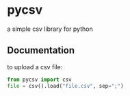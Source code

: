 # pycsv
a simple csv library for python

## Documentation

to upload a csv file: 
```python
from pycsv import csv
file = csv().load("file.csv", sep=";")
```
